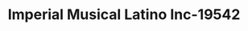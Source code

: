 ---
f_zip-code: 20110
f_state-code: VA
title: Imperial Musical Latino Inc-19542
f_phone: 703-330-7887
f_city-only: Manassas
f_address: 8554 Mathis Ave Manassas
f_location-unique-id: '19542'
slug: imperial-musical-latino-inc-19542
updated-on: '2024-05-30T13:46:58.046Z'
created-on: '2024-05-30T13:36:59.803Z'
published-on: '2024-05-30T13:54:32.469Z'
f_city-state: cms/city/manassas-va.md
f_company: cms/company/imperial-musical-latino-inc.md
f_state: cms/state/virginia.md
layout: '[payday-loan].html'
tags: payday-loan
---